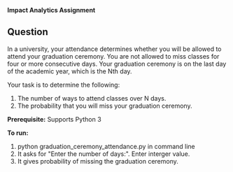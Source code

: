 **Impact Analytics Assignment**

## Question

In a university, your attendance determines whether you will be
allowed to attend your graduation ceremony.
You are not allowed to miss classes for four or more consecutive days.
Your graduation ceremony is on the last day of the academic year,
which is the Nth day.

  Your task is to determine the following:

1. The number of ways to attend classes over N days.
2. The probability that you will miss your graduation ceremony.

**Prerequisite:**
Supports Python 3

**To run:**
1. python graduation_ceremony_attendance.py in command line
2. It asks for "Enter the number of days:". Enter interger value.
3. It gives probability of missing the graduation ceremony.




